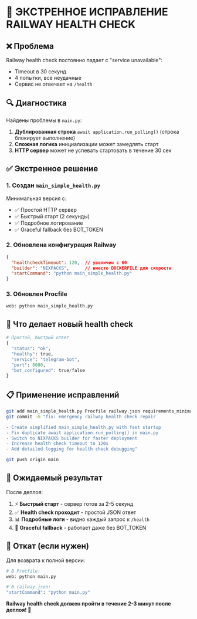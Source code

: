 # 🚨 ЭКСТРЕННОЕ ИСПРАВЛЕНИЕ RAILWAY HEALTH CHECK

## ❌ Проблема
Railway health check постоянно падает с "service unavailable":
- Timeout в 30 секунд
- 4 попытки, все неудачные  
- Сервис не отвечает на `/health`

## 🔍 Диагностика
Найдены проблемы в `main.py`:
1. **Дублированная строка** `await application.run_polling()` (строка блокирует выполнение)
2. **Сложная логика** инициализации может замедлять старт
3. **HTTP сервер** может не успевать стартовать в течение 30 сек

## ✅ Экстренное решение

### 1. Создан `main_simple_health.py`
Минимальная версия с:
- ✅ Простой HTTP сервер
- ✅ Быстрый старт (2 секунды)
- ✅ Подробное логирование
- ✅ Graceful fallback без BOT_TOKEN

### 2. Обновлена конфигурация Railway
```json
{
  "healthcheckTimeout": 120,  // увеличен с 60
  "builder": "NIXPACKS",      // вместо DOCKERFILE для скорости  
  "startCommand": "python main_simple_health.py"
}
```

### 3. Обновлен Procfile
```
web: python main_simple_health.py
```

## 🎯 Что делает новый health check

```python
# Простой, быстрый ответ
{
  "status": "ok",
  "healthy": true,
  "service": "telegram-bot",
  "port": 8080,
  "bot_configured": true/false
}
```

## 📋 Применение исправлений

```bash
git add main_simple_health.py Procfile railway.json requirements_minimal.txt
git commit -m "fix: emergency railway health check repair

- Create simplified main_simple_health.py with fast startup
- Fix duplicate await application.run_polling() in main.py  
- Switch to NIXPACKS builder for faster deployment
- Increase health check timeout to 120s
- Add detailed logging for health check debugging"

git push origin main
```

## 🚀 Ожидаемый результат

После деплоя:
1. ⚡ **Быстрый старт** - сервер готов за 2-5 секунд
2. ✅ **Health check проходит** - простой JSON ответ
3. 📊 **Подробные логи** - видно каждый запрос к `/health`
4. 🔄 **Graceful fallback** - работает даже без BOT_TOKEN

## 🔄 Откат (если нужен)

Для возврата к полной версии:
```bash
# В Procfile:
web: python main.py

# В railway.json:
"startCommand": "python main.py"
```

**Railway health check должен пройти в течение 2-3 минут после деплоя! 🎉**
